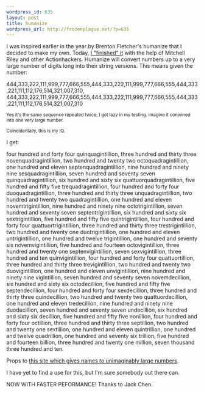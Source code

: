 ```yaml
--- 
wordpress_id: 635
layout: post
title: humanize
wordpress_url: http://frozenplague.net/?p=635
---
```

I was inspired earlier in the year by Brenton Fletcher's humanize that I decided to make my own. Today, <a href='http://github.com/radar/humanize'>I "finished" it</a> with the help of Mitchell Riley and other Actionhackers. Humanize will convert numbers up to a very large number of digits long into their string versions. This means given the number:

444,333,222,111,999,777,666,555,444,333,222,111,999,777,666,555,444,333,221,111,112,176,514,321,007,310,
444,333,222,111,999,777,666,555,444,333,222,111,999,777,666,555,444,333,221,111,112,176,514,321,007,310

<small>Yes it's the same sequence repeated twice, I got lazy in my testing.
imagine it conjoined into one very large number. 

Coincidentally, this is my IQ.</small>

I get:

four hundred and forty four quinquagintillion, three hundred and thirty three novenquadragintillion, two hundred and twenty two octoquadragintillion, one hundred and eleven septenquadragintillion, nine hundred and ninety nine sesquadragintillion, seven hundred and seventy seven quinquadragintillion, six hundred and sixty six quattuorquadragintillion, five hundred and fifty five trequadragintillion, four hundred and forty four duoquadragintillion, three hundred and thirty three unquadragintillion, two hundred and twenty two quadragintillion, one hundred and eleven novemtrigintillion, nine hundred and ninety nine octotrigintillion, seven hundred and seventy seven septentrigintillion, six hundred and sixty six sextrigintillion, five hundred and fifty five quintrigintillion, four hundred and forty four quattuortrigintillion, three hundred and thirty three trestrigintillion, two hundred and twenty one duotrigintillion, one hundred and eleven untrigintillion, one hundred and twelve trigintillion, one hundred and seventy six novemvigintillion, five hundred and fourteen octovigintillion, three hundred and twenty one septenvigintillion, seven sexvigintillion, three hundred and ten quinvigintillion, four hundred and forty four quattuortillion, three hundred and thirty three trevigintillion, two hundred and twenty two duovigintillion, one hundred and eleven unvigintillion, nine hundred and ninety nine vigintillion, seven hundred and seventy seven novemdecillion, six hundred and sixty six octodecillion, five hundred and fifty five septendecillion, four hundred and forty four sexdecillion, three hundred and thirty three quindecillion, two hundred and twenty two quattuordecillion, one hundred and eleven tredecillion, nine hundred and ninety nine duodecillion, seven hundred and seventy seven undecillion, six hundred and sixty six decillion, five hundred and fifty five nonillion, four hundred and forty four octillion, three hundred and thirty three septillion, two hundred and twenty one sextillion, one hundred and eleven quintrillion, one hundred and twelve quadrillion, one hundred and seventy six trillion, five hundred and fourteen billion, three hundred and twenty one million, seven thousand three hundred and ten.

Props to <a href='http://home.hetnet.nl/~vanadovv/BignumbyN.html'>this site which gives names to unimaginably large numbers</a>.

I have yet to find a use for this, but I'm sure somebody out there can.

NOW WITH FASTER PEFORMANCE! Thanks to Jack Chen.
